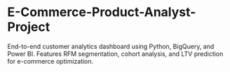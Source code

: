 # E-Commerce-Product-Analyst-Project
End-to-end customer analytics dashboard using Python, BigQuery, and Power BI. Features RFM segmentation, cohort analysis, and LTV prediction for e-commerce optimization.
